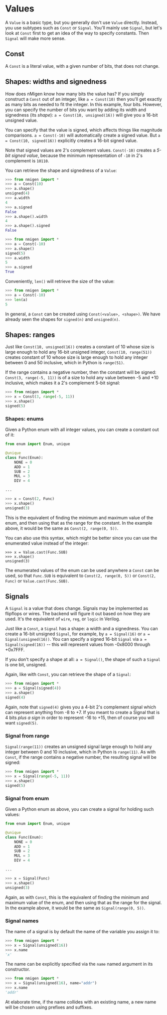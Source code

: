 # Values

A `Value` is a basic type, but you generally don't use `Value` directly. Instead, you use subtypes such as `Const` or `Signal`. You'll mainly use `Signal`, but let's look at `Const` first to get an idea of the way to specify constants. Then `Signal` will make more sense.

## Const

A `Const` is a literal value, with a given number of bits, that does not change.

## Shapes: widths and signedness

How does nMigen know how many bits the value has? If you simply construct a `Const` out of an integer, like `a = Const(10)` then you'll get exactly as many bits as needed to fit the integer. In this example, four bits. However, you can specify the number of bits you want by adding its width and signedness (its *shape*): `a = Const(10, unsigned(16))` will give you a 16-bit unsigned value.

You can specify that the value is signed, which affects things like magnitude comparisons. `a = Const(-10)` will automatically create a signed value. But `a = Const(10, signed(16))` explicitly creates a 16-bit signed value.

Note that signed values are 2's complement values. `Const(-10)` creates a _5-bit signed value_, because the minimum representation of `-10` in 2's complement is `10110`.

You can retrieve the shape and signedness of a `Value`:

```python
>>> from nmigen import *
>>> a = Const(10)
>>> a.shape()
unsigned(4)
>>> a.width
4
>>> a.signed
False
>>> a.shape().width
4
>>> a.shape().signed
False
```

```python
>>> from nmigen import *
>>> a = Const(-10)
>>> a.shape()
signed(5)
>>> a.width
5
>>> a.signed
True
```

Conveniently, `len()` will retrieve the size of the value:

```python
>>> from nmigen import *
>>> a = Const(-10)
>>> len(a)
5
```

In general, a `Const` can be created using `Const(<value>, <shape>)`. We have already seen the shapes for `signed(n)` and `unsigned(n)`.

## Shapes: ranges

Just like `Const(10, unsigned(16))` creates a constant of 10 whose size is large enough to hold any 16-bit unsigned integer, `Const(10, range(51))` creates constant of 10 whose size is large enough to hold any integer between 0 and 50 inclusive, which in Python is `range(51)`.

If the range contains a negative number, then the constant will be signed: `Const(3, range(-5, 11))` is of a size to hold any value between -5 and +10 inclusive, which makes it a 2's complement 5-bit signal:

```python
>>> from nmigen import *
>>> x = Const(3, range(-5, 11))
>>> x.shape()
signed(5)
```

### Shapes: enums

Given a Python enum with all integer values, you can create a constant out of it:

```python
from enum import Enum, unique

@unique
class Func(Enum):
    NONE = 0
    ADD = 1
    SUB = 2
    MUL = 3
    DIV = 4

...

>>> x = Const(2, Func)
>>> x.shape()
unsigned(3)
```

This is the equivalent of finding the minimum and maximum value of the enum, and then using that as the range for the constant. In the example above, it would be the same as `Const(2, range(0, 5))`.

You can also use this syntax, which might be better since you can use the enumerated value instead of the integer:

```
>>> x = Value.cast(Func.SUB)
>>> x.shape()
unsigned(3)
```

The enumerated values of the enum can be used anywhere a `Const` can be used, so that `Func.SUB` is equivalent to `Const(2, range(0, 5))` or `Const(2, Func)` or `Value.cast(Func.SUB)`.

## Signals

A `Signal` is a value that does change. Signals may be implemented as flipflops or wires. The backend will figure it out based on how they are used. It's the equivalent of `wire`, `reg`, or `logic` in Verilog.

Just like a `Const`, a `Signal` has a shape: a width and a signedness. You can create a 16-bit unsigned `Signal`, for example, by `a = Signal(16)` or `a = Signal(unsigned(16))`. You can specify a signed 16-bit `Signal` via `a = Signal(signed(16))` -- this will represent values from -0x8000 through +0x7FFF.

If you don't specify a shape at all: `a = Signal()`, the shape of such a `Signal` is one bit, unsigned.

Again, like with `Const`, you can retrieve the shape of a `Signal`:

```python
>>> from nmigen import *
>>> a = Signal(signed(4))
>>> a.shape()
signed(4)
```

Again, note that `signed(4)` gives you a 4-bit 2's complement signal which can represent anything from -8 to +7. If you meant to create a Signal that is 4 bits *plus a sign* in order to represent -16 to +15, then of course you will want `signed(5)`.

### Signal from range

`Signal(range(11))` creates an unsigned signal large enough to hold any integer between 0 and 10 inclusive, which in Python is `range(11)`. As with `Const`, if the range contains a negative number, the resulting signal will be signed:

```python
>>> from nmigen import *
>>> x = Signal(range(-5, 11))
>>> x.shape()
signed(5)
```

### Signal from enum

Given a Python enum as above, you can create a signal for holding such values:

```python
from enum import Enum, unique

@unique
class Func(Enum):
    NONE = 0
    ADD = 1
    SUB = 2
    MUL = 3
    DIV = 4

...

>>> x = Signal(Func)
>>> x.shape()
unsigned(3)
```

Again, as with `Const`, this is the equivalent of finding the minimum and maximum value of the enum, and then using that as the range for the signal. In the example above, it would be the same as `Signal(range(0, 5))`.

### Signal names

The name of a signal is by default the name of the variable you assign it to:

```python
>>> from nmigen import *
>>> x = Signal(unsigned(16))
>>> x.name
'x'
```

The name can be explicitly specified via the `name` named argument in its constructor.

```python
>>> from nmigen import *
>>> x = Signal(unsigned(16), name="addr")
>>> x.name
'addr'
```

At elaborate time, if the name collides with an existing name, a new name will be chosen using prefixes and suffixes.
